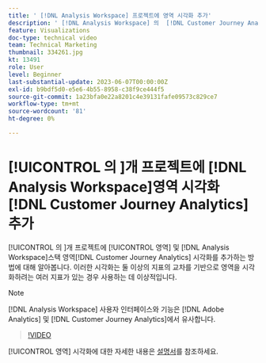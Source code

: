 ```yaml
---
title: ' [!DNL Analysis Workspace] 프로젝트에 영역 시각화 추가'
description: ' [!DNL Analysis Workspace] 의  [!DNL Customer Journey Analytics]프로젝트에 영역 및 스택 영역 시각화를 추가하는 방법에 대해 알아봅니다.'
feature: Visualizations
doc-type: technical video
team: Technical Marketing
thumbnail: 334261.jpg
kt: 13491
role: User
level: Beginner
last-substantial-update: 2023-06-07T00:00:00Z
exl-id: b9bdf5d0-e5e6-4b55-8958-c38f9ce444f5
source-git-commit: 1a23bfa0e22a8201c4e39131fafe09573c829ce7
workflow-type: tm+mt
source-wordcount: '81'
ht-degree: 0%

---
```


# [!UICONTROL 의 &#x200B;]개 프로젝트에 [!DNL Analysis Workspace]영역 시각화[!DNL Customer Journey Analytics] 추가

[!UICONTROL 의 &#x200B;]개 프로젝트에 [!UICONTROL 영역] 및 [!DNL Analysis Workspace]스택 영역[!DNL Customer Journey Analytics] 시각화를 추가하는 방법에 대해 알아봅니다. 이러한 시각화는 둘 이상의 지표의 교차를 기반으로 영역을 시각화하려는 여러 지표가 있는 경우 사용하는 데 이상적입니다.

>[!NOTE]
>
>[!DNL Analysis Workspace] 사용자 인터페이스와 기능은 [!DNL Adobe Analytics] 및 [!DNL Customer Journey Analytics]에서 유사합니다.

>[!VIDEO](https://video.tv.adobe.com/v/3416616/?quality=12&learn=on&captions=kor)

[!UICONTROL 영역] 시각화에 대한 자세한 내용은 [설명서](https://experienceleague.adobe.com/docs/analytics-platform/using/cja-workspace/visualizations/area.html?lang=ko)를 참조하세요.
